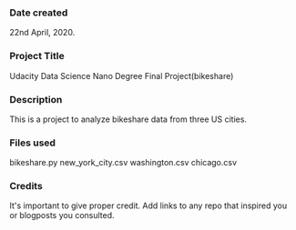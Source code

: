 ### Date created
22nd April, 2020.

### Project Title
Udacity Data Science Nano Degree Final Project(bikeshare)

### Description
This is a project to analyze bikeshare data from three US cities.

### Files used
bikeshare.py
new_york_city.csv
washington.csv
chicago.csv

### Credits
It's important to give proper credit. Add links to any repo that inspired you or blogposts you consulted.

